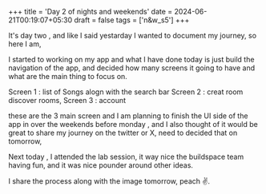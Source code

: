 +++
title = 'Day 2 of nights and weekends'
date = 2024-06-21T00:19:07+05:30
draft = false
tags = ['n&w_s5']
+++

It's day two , and like I said yestarday I wanted to document my journey, so here I am,

I started to working on my app and what I have done today is just build the navigation of the app, and decided how many screens it going to have and what are the main thing to focus on.

Screen 1 : list of Songs alogn with the search bar
Screen 2 : creat room discover rooms,
Screen 3 : account

these are the 3 main screen and I am planning to finish the UI side of the app in over the weekends before monday , and I also thought of it would be great to share my journey on the twitter or X, need to decided that on tomorrow,

Next today , I attended the lab session, it way nice the buildspace team having fun, and it was nice pounder around other ideas.

I share the process along with the image tomorrow, peach ✌️.
